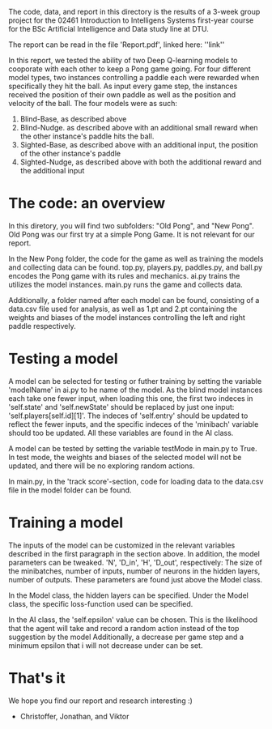 The code, data, and report in this directory is the results of a 3-week group project for the 02461 Introduction to Intelligens Systems first-year course for the BSc Artificial Intelligence and Data study line at DTU.

The report can be read in the file 'Report.pdf', linked here: ''link''

In this report, we tested the ability of two Deep Q-learning models to cooporate with each other to keep a Pong game going. For four different model types, two instances controlling a paddle each were rewarded when specifically they hit the ball. As input every game step, the instances received the position of their own paddle as well as the position and velocity of the ball. The four models were as such:

1. Blind-Base, as described above
2. Blind-Nudge. as described above with an additional small reward when the other instance's paddle hits the ball.
3. Sighted-Base, as described above with an additional input, the position of the other instance's paddle
4. Sighted-Nudge, as described above with both the additional reward and the additional input

# The code: an overview
In this diretory, you will find two subfolders: "Old Pong", and "New Pong".
  Old Pong was our first try at a simple Pong Game. It is not relevant for our report.

In the New Pong folder, the code for the game as well as training the models and collecting data can be found.
top.py, players.py, paddles.py, and ball.py encodes the Pong game with its rules and mechanics.
ai.py trains the utilizes the model instances.
main.py runs the game and collects data.

Additionally, a folder named after each model can be found, consisting of a data.csv file used for analysis, as well as 1.pt and 2.pt containing the weights and biases of the model instances controlling the left and right paddle respectively.

# Testing a model
A model can be selected for testing or futher training by setting the variable 'modelName' in ai.py to he name of the model. As the blind model instances each take one fewer input, when loading this one, the first two indeces in 'self.state' and 'self.newState' should be replaced by just one input: 'self.players[self.id][1]'. The indeces of 'self.entry' should be updated to reflect the fewer inputs, and the specific indeces of the 'minibach' variable should too be updated. All these variables are found in the AI class.

A model can be tested by setting the variable testMode in main.py to True. In test mode, the weights and biases of the selected model will not be updated, and there will be no exploring random actions.

In main.py, in the 'track score'-section, code for loading data to the data.csv file in the model folder can be found.

# Training a model
The inputs of the model can be customized in the relevant variables described in the first paragraph in the section above. In addition, the model parameters can be tweaked.
'N', 'D_in', 'H', 'D_out', respectively: The size of the minibatches, number of inputs, number of neurons in the hidden layers, number of outputs. These parameters are found just above the Model class.

In the Model class, the hidden layers can be specified. Under the Model class, the specific loss-function used can be specified.

In the AI class, the 'self.epsilon' value can be chosen. This is the likelihood that the agent will take and record a random action instead of the top suggestion by the model Additionally, a decrease per game step and a minimum epsilon that i will not decrease under can be set.

# That's it
We hope you find our report and research interesting :)

- Christoffer, Jonathan, and Viktor













